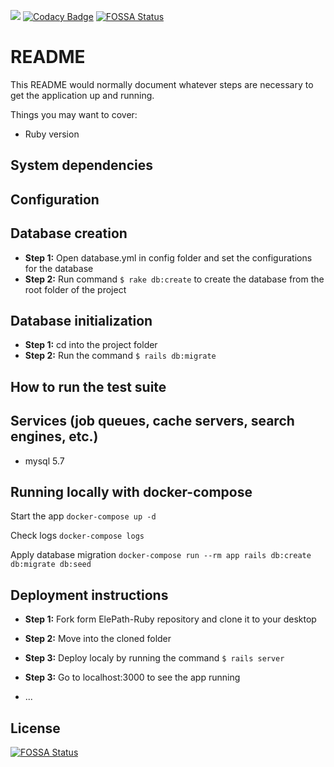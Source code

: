 <a href="https://travis-ci.com/CodeLanka/ElePath-Ruby"><img src="https://travis-ci.com/CodeLanka/ElePath-Ruby.svg?branch=master"></a> [![Codacy Badge](https://api.codacy.com/project/badge/Grade/34ae4cad8535410bafc5e4c46c1e72ee)](https://www.codacy.com/app/pamuditha/ElePath-Ruby?utm_source=github.com&amp;utm_medium=referral&amp;utm_content=CodeLanka/ElePath-Ruby&amp;utm_campaign=Badge_Grade)
[![FOSSA Status](https://app.fossa.io/api/projects/git%2Bgithub.com%2FCodeLanka%2FElePath-Ruby.svg?type=shield)](https://app.fossa.io/projects/git%2Bgithub.com%2FCodeLanka%2FElePath-Ruby?ref=badge_shield)

# README

This README would normally document whatever steps are necessary to get the
application up and running.

Things you may want to cover:


* Ruby version

## System dependencies

## Configuration

## Database creation
* **Step 1:** Open database.yml in config folder and set the configurations for the database
* **Step 2:** Run command ```$ rake db:create``` to create the database from the root folder of the project

## Database initialization
* **Step 1:** cd into the project folder
* **Step 2:** Run the command ```$ rails db:migrate```

## How to run the test suite

## Services (job queues, cache servers, search engines, etc.)

* mysql 5.7

## Running locally with docker-compose

Start the app
```docker-compose up -d```

Check logs
```docker-compose logs```

Apply database migration
```docker-compose run --rm app rails db:create db:migrate db:seed```

## Deployment instructions
* **Step 1:** Fork form ElePath-Ruby repository and clone it to your desktop
* **Step 2:** Move into the cloned folder
* **Step 3:** Deploy localy by running the command ```$ rails server```
* **Step 3:** Go to localhost:3000 to see the app running


* ...


## License
[![FOSSA Status](https://app.fossa.io/api/projects/git%2Bgithub.com%2FCodeLanka%2FElePath-Ruby.svg?type=large)](https://app.fossa.io/projects/git%2Bgithub.com%2FCodeLanka%2FElePath-Ruby?ref=badge_large)